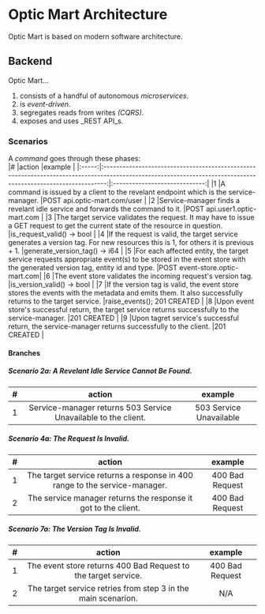 # Optic Mart Architecture  
Optic Mart is based on modern software architecture.

## Backend  
Optic Mart...  
1. consists of a handful of autonomous  _microservices_.
2. is _event-driven_.
3. segregates reads from writes _(CQRS)_.
4. exposes and uses _REST API_s.

### Scenarios  
A _command_ goes through these phases:  
|#	|action																				|example			|
|:-----:|:-------------------------------------------------------------------------------------------------------------------------------------------------------------:|:-----------------------------:|
|1	|A command is issued by a client to the revelant endpoint which is the service-manager.										|POST api.optic-mart.com/user	|
|2	|Service-manager finds a revelant idle service and forwards the command to it.											|POST api.user1.optic-mart.com	|
|3	|The target service validates the request. It may have to issue a GET request to get the current state of the resource in question.				|is_request_valid() -> bool	|
|4	|If the request is valid, the target service generates a version tag. For new resources this is 1, for others it is previous + 1.				|generate_version_tag()	-> i64	|
|5	|For each affected entity, the target service requests appropriate event(s) to be stored in the event store with the generated version tag, entity id and type.	|POST event-store.optic-mart.com|
|6	|The event store validates the incoming request's version tag.													|is_version_valid() -> bool	|
|7	|If the version tag is valid, the event store stores the events with the metadata and emits them. It also successfully returns to the target service.		|raise_events(); 201 CREATED	|
|8	|Upon event store's successful return, the target service returns successfully to the service-manager.								|201 CREATED			|
|9	|Upon tagret service's successful return, the service-manager returns successfully to the client.								|201 CREATED			|

#### Branches  
##### Scenario 2a: A Revelant Idle Service Cannot Be Found.  
|#	|action								|example			|
|:-----:|:-------------------------------------------------------------:|:-----------------------------:|
|1	|Service-manager returns 503 Service Unavailable to the client.	|503 Service Unavailable	|

##### Scenario 4a: The Request Is Invalid.  
|#	|action										|example		|
|:-----:|:-----------------------------------------------------------------------------:|:---------------------:|
|1	|The target service returns a response in 400 range to the service-manager.	|400 Bad Request	|
|2	|The service manager returns the response it got to the client.			|400 Bad Request	|

##### Scenario 7a: The Version Tag Is Invalid.  
|#	|action										|example			|
|:-----:|:-----------------------------------------------------------------------------:|:-----------------------------:|
|1	|The event store returns 400 Bad Request to the target service.			|400 Bad Request		|
|2	|The target service retries from step 3 in the main scenarion.			|N/A				|

